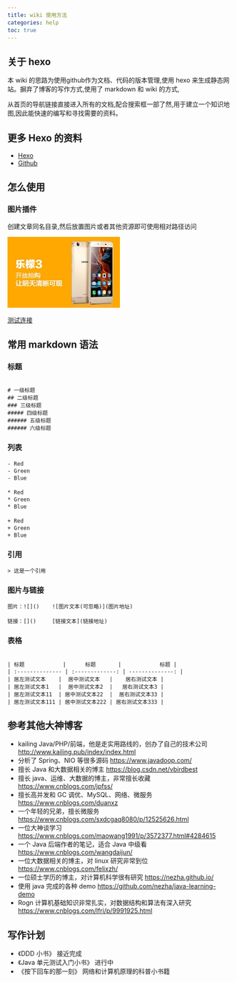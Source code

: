 ```yaml
---
title: wiki 使用方法
categories: help
toc: true
---
```


## 关于 hexo 

本 wiki 的思路为使用github作为文档、代码的版本管理,使用 hexo 来生成静态网站。摒弃了博客的写作方式,使用了 markdown 和 wiki 的方式,

从首页的导航链接直接进入所有的文档,配合搜索框一部了然,用于建立一个知识地图,因此能快速的编写和寻找需要的资料。

## 更多 Hexo 的资料

- [Hexo](https://hexo.io/)
- [Github](https://github.com)

## 怎么使用

### 图片插件

创建文章同名目录,然后放置图片或者其他资源即可使用相对路径访问

![](how-to-use-this-wiki/05a4c81a-8793-4baa-92a1-94b28aece873.jpg)


[测试连接](hello-world.md)


## 常用 markdown 语法

### 标题

```

# 一级标题
## 二级标题
### 三级标题
##### 四级标题
###### 五级标题
###### 六级标题

```


### 列表

```
- Red
- Green
- Blue

* Red
* Green
* Blue

+ Red
+ Green
+ Blue

```


### 引用

```
> 这是一个引用

```

### 图片与链接

```
图片：![]()    ![图片文本(可忽略)](图片地址)

链接：[]()     [链接文本](链接地址)

```

### 表格

```

| 标题            |      标题       |            标题 |
| :-------------- | :-------------: | --------------: |
| 居左测试文本    |  居中测试文本   |    居右测试文本 |
| 居左测试文本1   |  居中测试文本2  |   居右测试文本3 |
| 居左测试文本11  | 居中测试文本22  |  居右测试文本33 |
| 居左测试文本111 | 居中测试文本222 | 居右测试文本333 |

```



## 参考其他大神博客

- kailing  Java/PHP/前端，他是走实用路线的，创办了自己的技术公司 http://www.kailing.pub/index/index.html
- 分析了 Spring、NIO 等很多源码 https://www.javadoop.com/
- 擅长 Java 和大数据相关的博主 https://blog.csdn.net/vbirdbest
- 擅长 java、运维、大数据的博主，非常擅长收藏 https://www.cnblogs.com/jpfss/
- 擅长高并发和 GC 调优、MySQL、网络、微服务  https://www.cnblogs.com/duanxz
- 一个年轻的兄弟，擅长微服务 https://www.cnblogs.com/sxdcgaq8080/p/12525626.html
- 一位大神谈学习 https://www.cnblogs.com/maowang1991/p/3572377.html#4284615
- 一个 Java 后端作者的笔记，适合 Java 中级看 https://www.cnblogs.com/wangdaijun/
- 一位大数据相关的博主，对 linux 研究非常到位 https://www.cnblogs.com/felixzh/
- 一位硕士学历的博主，对计算机科学很有研究 https://nezha.github.io/
- 使用 java 完成的各种 demo https://github.com/nezha/java-learning-demo
- Rogn 计算机基础知识非常扎实，对数据结构和算法有深入研究 https://www.cnblogs.com/lfri/p/9991925.html



## 写作计划

- 《DDD 小书》 接近完成
- 《Java 单元测试入门小书》 进行中
- 《按下回车的那一刻》 网络和计算机原理的科普小书籍

